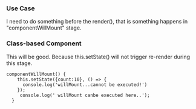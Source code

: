 ### Use Case
I need to do something before the render(), that is something happens in "componentWillMount" stage.
### Class-based Component
This will be good. Because this.setState() will not trigger re-render during this stage.
```
componentWillMount() {
    this.setState({count:10}, () => {
      console.log('willMount...cannot be executed!')
    });
     console.log(' willMount canbe executed here..');
  }
```